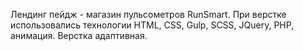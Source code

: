 Лендинг пейдж - магазин пульсометров RunSmart. При верстке использовались технологии HTML, CSS, Gulp, SCSS, JQuery, PHP, анимация. Верстка адаптивная.
